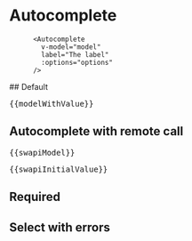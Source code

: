# Autocomplete

```vue
      <Autocomplete
        v-model="model"
        label="The label"
        :options="options"
      />
```

<script setup>
import { Autocomplete } from "@ghentcdh/ui";
import { ref } from 'vue';

const model = ref(null);
const swapiModel = ref(null);
const options = [{
    value: 1,
    label: "Option 1"
  },
  {
    value: 2,
    label: "Option 2"
  },
  {
    value: 3,
    label: "Option 3"
}];
const modelWithValue = ref(options[0]);
const swapiInitialValue = ref({
  "name": "Darth Vader",
  "url": "https://swapi.dev/api/people/4/"
});

const config = {
    uri: 'https://swapi.dev/api/people/?search=',
    skipAuth: true,
    dataField: 'results'
};

</script>

<ClientOnly>
## Default
<Autocomplete
    v-model="model"
    label="The label"
    :options="options"
/>

<div class="flex gap-2">
    <Autocomplete
        v-model="modelWithValue"
        label="With initial value"
        :options="options"
    />
<pre>
{{modelWithValue}}
</pre>
</div>

## Autocomplete with remote call
<div class="flex gap-2">
<Autocomplete
    v-model="swapiModel"
    label="Enter a starwars character name"
    :config="config"
    :labelKey="'name'"
    :valueKey="'url'"
/>

<pre>{{swapiModel}}</pre>
</div>


<div class="flex gap-2">
<Autocomplete
    v-model="swapiInitialValue"
    label="Initial Value"
    :config="config"
    :labelKey="'name'"
    :valueKey="'url'"
/>

<pre>{{swapiInitialValue}}</pre>
</div>

## Required
<Autocomplete
    v-model="model"
    label="The label"
    :options="options"
    :required="true"
/>

## Select with errors
<Autocomplete
    v-model="model"
    label="The label"
    :options="options"
    errors="Some error"
/>

</ClientOnly>
